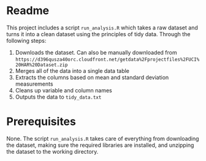 # Readme

This project includes a script `run_analysis.R` which takes a raw dataset and turns it into a clean dataset using the principles of tidy data. Through the following steps:

1. Downloads the dataset. Can also be manually downloaded from `https://d396qusza40orc.cloudfront.net/getdata%2Fprojectfiles%2FUCI%20HAR%20Dataset.zip`
2. Merges all of the data into a single data table
3. Extracts the columns based on mean and standard deviation measurements
4. Cleans up variable and column names
5. Outputs the data to `tidy_data.txt`

# Prerequisites

None. The script `run_analysis.R` takes care of everything from downloading the dataset, making sure the required libraries are installed, and unzipping the dataset to the working directory.